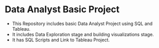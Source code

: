 # Data Analyst Basic Project
- This Repository includes basic Data Analyst Project using SQL and Tableau.<br>
- It includes Data Exploration stage and building visualizations stage.<br>
- It has SQL Scripts and Link to Tableau Project.
